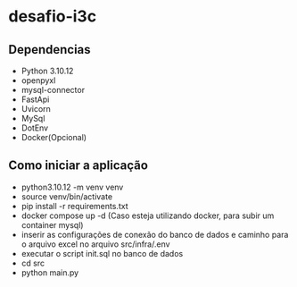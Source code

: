 # desafio-i3c

## Dependencias
- Python 3.10.12
- openpyxl
- mysql-connector
- FastApi
- Uvicorn
- MySql
- DotEnv
- Docker(Opcional)

## Como iniciar a aplicação
- python3.10.12 -m venv venv
- source venv/bin/activate
- pip install -r requirements.txt
- docker compose up -d (Caso esteja utilizando docker, para subir um container mysql)
- inserir as configurações de conexão do banco de dados e caminho para o arquivo excel no arquivo src/infra/.env
- executar o script init.sql no banco de dados
- cd src
- python main.py
